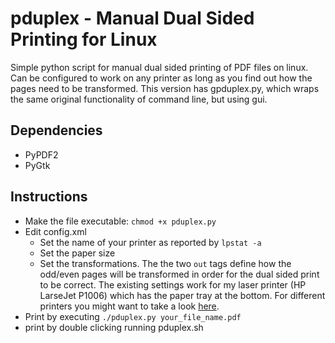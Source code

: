 # pduplex - Manual Dual Sided Printing for Linux

Simple python script for manual dual sided printing of PDF files on linux. Can be configured to work on any printer as long as you find out how the pages need to be transformed.
This version has gpduplex.py, which wraps the same original functionality of command line, but using gui.


## Dependencies
- PyPDF2
- PyGtk

## Instructions
- Make the file executable: `chmod +x pduplex.py`
- Edit config.xml
    - Set the name of your printer as reported by `lpstat -a`
    - Set the paper size
    -  Set the transformations. The the two `out` tags define how the odd/even pages will be transformed in order for the dual sided print to be correct. The existing settings work for my laser printer (HP LarseJet P1006) which has the paper tray at the bottom. For different printers you might want to take a look [here](http://duramecho.com/ComputerInformation/HowToDoTwoSidedPrinting/).
- Print by executing `./pduplex.py your_file_name.pdf`
- print by double clicking running pduplex.sh

